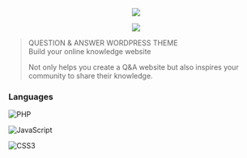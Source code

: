<p align="center">
  <a href="https://qaengine.enginethemes.com">
    <img src="https://www.enginethemes.com/wp-content/themes/et_home_new/img/logo-text.png" />
  </a>
</p>
<p align="center">
  <a href="https://skillicons.dev">
    <img src="https://skillicons.dev/icons?i=php,js,css" />
  </a>
</p>

>QUESTION & ANSWER WORDPRESS THEME</br>
>Build your online knowledge website
>
>Not only helps you create a Q&A website but also inspires your community to share their knowledge.

### Languages
![PHP](https://img.shields.io/badge/php-%23777BB4.svg?style=for-the-badge&logo=php&logoColor=white)

![JavaScript](https://img.shields.io/badge/javascript-%23323330.svg?style=for-the-badge&logo=javascript&logoColor=%23F7DF1E)

![CSS3](https://img.shields.io/badge/css3-%231572B6.svg?style=for-the-badge&logo=css3&logoColor=white)


